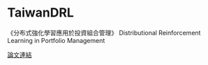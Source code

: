 # TaiwanDRL

《分布式強化學習應用於投資組合管理》
Distributional Reinforcement Learning in Portfolio Management

[論文連結](https://raw.githubusercontent.com/nphard001/TaiwanDRL/main/Distributional_Reinforcement_Learning_in_Portfolio_Management.pdf)
